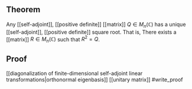 ## Theorem
Any [[self-adjoint]], [[positive definite]] [[matrix]] $Q \in M_n(\mathbb C)$ has a unique [[self-adjoint]], [[positive definite]] square root. That is, There exists a [[matrix]] $R\in M_n(\mathbb C)$ such that $R^2 = Q$. 
## Proof
[[diagonalization of finite-dimensional self-adjoint linear transformations|orthonormal eigenbasis]] [[unitary matrix]] #write_proof 